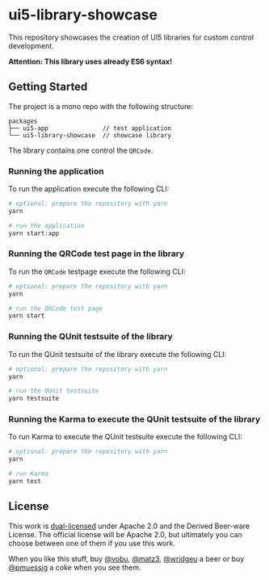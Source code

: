 # ui5-library-showcase

This repository showcases the creation of UI5 libraries for custom control development.

**Attention: This library uses already ES6 syntax!**

## Getting Started

The project is a mono repo with the following structure:

```text
packages
├── ui5-app               // test application
└── ui5-library-showcase  // showcase library
```

The library contains one control the `QRCode`.

### Running the application

To run the application execute the following CLI:

```sh
# optional: prepare the repository with yarn
yarn

# run the application
yarn start:app
```

### Running the QRCode test page in the library

To run the `QRCode` testpage execute the following CLI:

```sh
# optional: prepare the repository with yarn
yarn

# run the QRCode test page
yarn start
```

### Running the QUnit testsuite of the library

To run the QUnit testsuite of the library execute the following CLI:

```sh
# optional: prepare the repository with yarn
yarn

# run the QUnit testsuite
yarn testsuite
```

### Running the Karma to execute the QUnit testsuite of the library

To run Karma to execute the QUnit testsuite execute the following CLI:

```sh
# optional: prepare the repository with yarn
yarn

# run Karma
yarn test
```

## License

This work is [dual-licensed](./LICENSE) under Apache 2.0 and the Derived Beer-ware License. The official license will be Apache 2.0, but ultimately you can choose between one of them if you use this work.

When you like this stuff, buy [@vobu](https://twitter.com/vobu), [@matz3](https://twitter.com/matthiaso), [@wridgeu](https://twitter.com/wridgeu) a beer or buy [@pmuessig](https://twitter.com/pmuessig) a coke when you see them.
